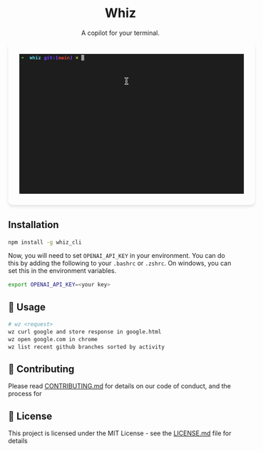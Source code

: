 <div align="center">
  <h1>Whiz</h1>
  <p>A copilot for your terminal.</p>
  <p>
    <img src="./whiz.gif" alt="whiz"  style="border-radius: 10px; box-shadow: 0 4px 6px rgba(0, 0, 0, 0.1); padding: 25px;">
  </p>
</div>

## Installation

```bash
npm install -g whiz_cli
```

Now, you will need to set `OPENAI_API_KEY` in your environment. You can do this by adding the following to your `.bashrc` or `.zshrc`. On windows, you can set this in the environment variables.

```bash
export OPENAI_API_KEY=<your key>
```

## 🚀 Usage

```bash
# wz <request>
wz curl google and store response in google.html
wz open google.com in chrome
wz list recent github branches sorted by activity
```

## 🤗 Contributing

Please read [CONTRIBUTING.md](CONTRIBUTING.md) for details on our code of conduct, and the process for

## 🔖 License

This project is licensed under the MIT License - see the [LICENSE.md](LICENSE.md) file for details

